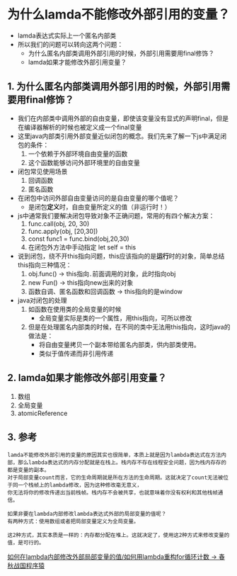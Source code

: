 # 为什么lamda不能修改外部引用的变量？

* lamda表达式实际上一个匿名内部类
* 所以我们的问题可以转向这两个问题：
    * 为什么匿名内部类调用外部引用的时候，外部引用需要用final修饰？
    * lamda如果才能修改外部引用变量？
    
## 1. 为什么匿名内部类调用外部引用的时候，外部引用需要用final修饰？

* 我们在内部类中调用外部的自由变量，即使该变量没有显式的声明final，但是在编译器解析的时候也被定义成一个final变量
* 这里java内部类引用外部变量近似闭包的概念。我们先来了解一下js中满足闭包的条件：
    1. 一个依赖于外部环境自由变量的函数
    2. 这个函数能够访问外部环境里的自由变量
* 闭包常见使用场景
    1. 回调函数
    2. 匿名函数
* 在闭包中访问外部自由变量访问的是自由变量的哪个值呢？
    * 是闭包**定义**时，自由变量所定义的值（非运行时！）
* js中通常我们要解决闭包导致对象不正确问题，常用的有四个解决方案：
    1. func.call(obj, 20, 30)
    2. func.apply(obj, [20,30])
    3. const func1 = func.bind(obj,20,30)
    4. 在闭包外方法中手动指定 let self = this
* 说到闭包，绕不开this指向问题，this应该指向的是**运行**时的对象，简单总结this指向三种情况：
    1. obj.func() -> this指向`.`前面调用的对象，此时指向obj
    2. new Fun() -> this指向new出来的对象
    3. 函数自调、匿名函数和回调函数 -> this指向的是window
* java对闭包的处理
    1. 如函数在使用类的全局变量的时候
        * 全局变量实际是类的一个属性，用this指向，可所以修改
    2. 但是在处理匿名内部类的时候，在不同的类中无法用this指向，这时java的做法是：
        * 将自由变量拷贝一个副本带给匿名内部类，供内部类使用。
        * 类似于值传递而非引用传递

## 2. lamda如果才能修改外部引用变量？

1. 数组
2. 全局变量
3. atomicReference


## 3. 参考
```text
lamda不能修改外部引用的变量的原因其实也很简单，本质上就是因为lambda表达式在方法内部，那么lambda表达式的内存分配就是在栈上。栈内存不存在线程安全问题，因为栈内存存的都是变量的副本。
对于局部变量count而言，它的生命周期就是所在方法的生命周期。这就决定了count无法被位于同一个栈帧上的lambda修改，因为这种修改毫无意义，
你无法将你的修改传递出当前栈帧。栈内存不会被共享，也就意味着你没有权利和其他栈帧通信。

如果非要在lambda内部修改lambda表达式外部的局部变量的值呢？
有两种方式：使用数组或者把局部变量定义为全局变量。

这2种方式，其实本质是一样的：内存都分配在堆上。这就决定了，使用这2种方式来修改变量的值，是可行的。
```


[如何在lambda内部修改外部局部变量的值/如何用lambda重构for循环计数 -> 春秋战国程序猿](https://blog.csdn.net/reggergdsg/article/details/103287400)

